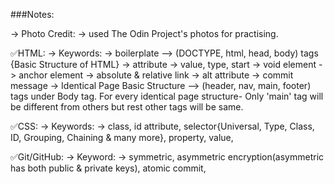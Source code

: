 ###Notes:

-> Photo Credit:
            -> used The Odin Project's photos for practising.

✅HTML:
-> Keywords:
            -> boilerplate --> (DOCTYPE, html, head, body) tags {Basic Structure of HTML}
            -> attribute
            -> value, type, start
            -> void element
            -> anchor element
            -> absolute & relative link
            -> alt attribute
            -> commit message
            -> Identical Page Basic Structure --> (header, nav, main, footer) tags under Body tag. For every identical page structure- Only 'main' tag will be different from others but rest other tags will be same. 
            

✅CSS:
-> Keywords:
            -> class, id attribute, selector{Universal, Type, Class, ID, Grouping, Chaining & many more}, property, value, 


✅Git/GitHub:
-> Keyword:
            -> symmetric, asymmetric encryption(asymmetric has both public & private keys), atomic commit,
